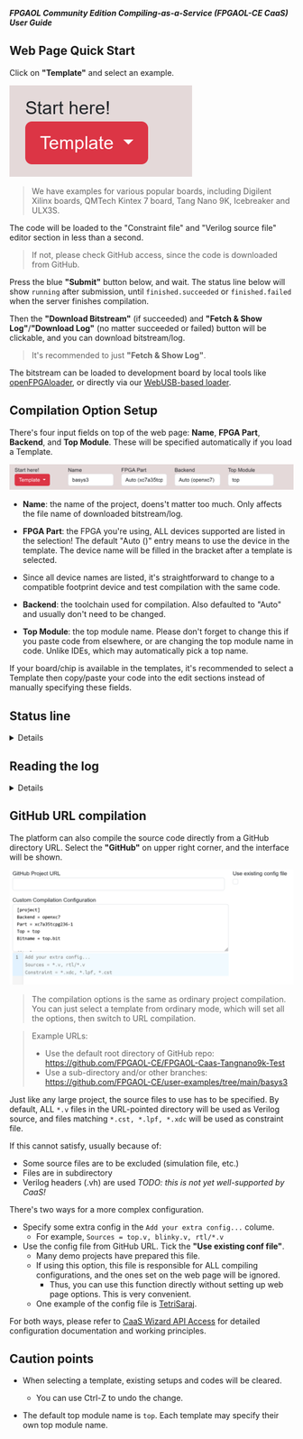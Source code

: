 ***FPGAOL Community Edition Compiling-as-a-Service (FPGAOL-CE CaaS) User Guide***

## Web Page Quick Start

Click on **"Template"** and select an example. 

![](start.png)

> We have examples for various popular boards, including Digilent Xilinx boards, QMTech Kintex 7 board, Tang Nano 9K, Icebreaker and ULX3S. 

The code will be loaded to the "Constraint file" and "Verilog source file" editor section in less than a second. 

> If not, please check GitHub access, since the code is downloaded from GitHub. 

Press the blue **"Submit"** button below, and wait. The status line below will show `running` after submission, until `finished.succeeded` or `finished.failed` when the server finishes compilation. 

Then the **"Download Bitstream"** (if succeeded) and **"Fetch & Show Log"**/**"Download Log"** (no matter succeeded or failed) button will be clickable, and you can download bitstream/log. 

> It's recommended to just **"Fetch & Show Log"**. 

The bitstream can be loaded to development board by local tools like [openFPGAloader](https://github.com/trabucayre/openFPGALoader), or directly via our [WebUSB-based loader](./CaaS%20WebUSB%20User%20Guide.md). 


## Compilation Option Setup

There's four input fields on top of the web page: **Name**, **FPGA Part**, **Backend**, and **Top Module**. These will be specified automatically if you load a Template. 

![](4input.png)

- **Name**: the name of the project, doens't matter too much. Only affects the file name of downloaded bitstream/log. 
- **FPGA Part**: the FPGA you're using, ALL devices supported are listed in the selection! The default "Auto ()" entry means to use the device in the template. The device name will be filled in the bracket after a template is selected. 
 - Since all device names are listed, it's straightforward to change to a compatible footprint device and test compilation with the same code. 
- **Backend**: the toolchain used for compilation. Also defaulted to "Auto" and usually don't need to be changed. 

- **Top Module**: the top module name. Please don't forget to change this if you paste code from elsewhere, or are changing the top module name in code. Unlike IDEs, which may automatically pick a top name. 

If your board/chip is available in the templates, it's recommended to select a Template then copy/paste your code into the edit sections instead of manually specifying these fields. 

## Status line

<details>

The web page polls the backend server every few seconds during compilation. Good status is `running` when running, and `finished.succeeded` or `finished.failed`. If you see something like `undefined`, please check internet connection, maybe check internet requests in developer tools, and contact developer. 

Usually, log will be available even if compilation fails. If log is not available, usually it's missing input entries or backend's problem, please check code and constraint are not empty, or contact developer. 

</details>

## Reading the log

<details>
It's true that the log emitted by the open-source toolchains is harder to read, as they don't graphically list each warnings and errors. 

Usually, checking the last part of the log gives a clearest view of the error. **"Fetch & Show Log"** automatically scrolls to the bottom. 
For example, a missing `;` after `module ()` on line 6:

```
-- Parsing `top.v' using frontend ` -vlog2k' --

1. Executing Verilog-2005 frontend: top.v
top.v:8: ERROR: syntax error, unexpected TOK_LOCALPARAM, expecting ';'
```

- So please also check the line before the reported line with error. 

Timing and utilisation information can usually be found by searching keywords of "MHz" and "Utilisation" in the log, like in this ECP5 case: 

```
Info: Max frequency for clock 'CLK$SB_IO_IN_$glb_clk': 91.98 MHz (PASS at 12.00 MHz)
```

</details>

## GitHub URL compilation

The platform can also compile the source code directly from a GitHub directory URL. Select the **"GitHub"** on upper right corner, and the interface will be shown. 

![](giturl.png)

> The compilation options is the same as ordinary project compilation. You can just select a template from ordinary mode, which will set all the options, then switch to URL compilation. 

> Example URLs: 
> - Use the default root directory of GitHub repo: https://github.com/FPGAOL-CE/FPGAOL-Caas-Tangnano9k-Test
> - Use a sub-directory and/or other branches: https://github.com/FPGAOL-CE/user-examples/tree/main/basys3

Just like any large project, the source files to use has to be specified. By default, ALL `*.v` files in the URL-pointed directory will be used as Verilog source, and files matching `*.cst, *.lpf, *.xdc` will be used as constraint file. 

If this cannot satisfy, usually because of: 

- Some source files are to be excluded (simulation file, etc.)
- Files are in subdirectory
- Verilog headers (.vh) are used *TODO: this is not yet well-supported by CaaS!* 

There's two ways for a more complex configuration. 

- Specify some extra config in the `Add your extra config...` colume. 
  - For example, `Sources = top.v, blinky.v, rtl/*.v`
- Use the config file from GitHub URL. Tick the **"Use existing conf file"**. 
  - Many demo projects have prepared this file. 
  - If using this option, this file is responsible for ALL compiling configurations, and the ones set on the web page will be ignored. 
    - Thus, you can use this function directly without setting up web page options. This is very convenient. 
  - One example of the config file is [TetriSaraj](https://github.com/FPGAOL-CE/openXC7-TetriSaraj/blob/caas/caas.conf). 

For both ways, please refer to [CaaS Wizard API Access](./CaaS%20Wizard%20API%20Access.md) for detailed configuration documentation and working principles. 


## Caution points

- When selecting a template, existing setups and codes will be cleared. 
  - You can use Ctrl-Z to undo the change. 


- The default top module name is `top`. Each template may specify their own top module name. 
